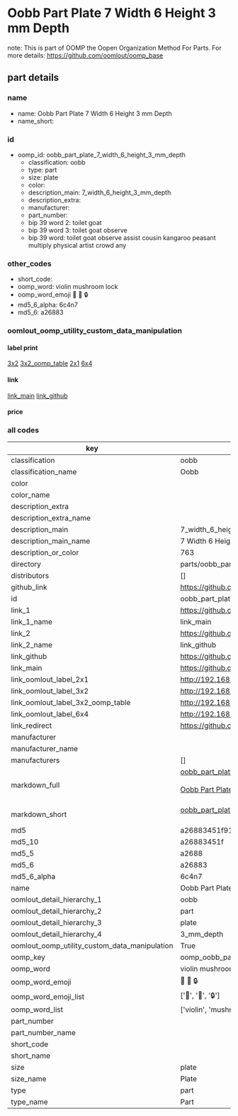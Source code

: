 # Oobb Part Plate 7 Width 6 Height 3 mm Depth  

note: This is part of OOMP the Oopen Organization Method For Parts. For more details: https://github.com/oomlout/oomp_base

##  part details
  







### name
* name: Oobb Part Plate 7 Width 6 Height 3 mm Depth
* name_short: 
### id
* oomp_id: oobb_part_plate_7_width_6_height_3_mm_depth
  * classification: oobb
  * type: part
  * size: plate
  * color: 
  * description_main: 7_width_6_height_3_mm_depth
  * description_extra: 
  * manufacturer: 
  * part_number: 
  * bip 39 word 2: toilet goat
  * bip 39 word 3: toilet goat observe
  * bip 39 word: toilet goat observe assist cousin kangaroo peasant multiply physical artist crowd any

### other_codes
* short_code: 
* oomp_word: violin mushroom lock
* oomp_word_emoji :violin: :mushroom: :lock:
* md5_6_alpha: 6c4n7
* md5_6: a26883






### oomlout_oomp_utility_custom_data_manipulation
#### label print
[3x2](http://192.168.1.245:1112/?label=oomp%206c4n7)
[3x2_oomp_table](http://192.168.1.108:1112/?label=oomp%206c4n7)
[2x1](http://192.168.1.242:1112/?label=oomp%206c4n7)
[6x4](http://192.168.1.55:1112/?label=oomp%206c4n7)    

#### link

[link_main](https://github.com/oomlout/oomlout_oomp_version_1_messy/tree/main/parts/oobb_part_plate_7_width_6_height_3_mm_depth) [link_github](https://github.com/oomlout/oomlout_oomp_version_1_messy/tree/main/parts/oobb_part_plate_7_width_6_height_3_mm_depth)                             

#### price







### all codes 
| key | value |  
| --- | --- |  
| classification | oobb |  
| classification_name | Oobb |  
| color |  |  
| color_name |  |  
| description_extra |  |  
| description_extra_name |  |  
| description_main | 7_width_6_height_3_mm_depth |  
| description_main_name | 7 Width 6 Height 3 mm Depth |  
| description_or_color | 763 |  
| directory | parts/oobb_part_plate_7_width_6_height_3_mm_depth |  
| distributors | [] |  
| github_link | https://github.com/oomlout/oomlout_oomp_part_src/tree/main/parts/oobb_part_plate_7_width_6_height_3_mm_depth |  
| id | oobb_part_plate_7_width_6_height_3_mm_depth |  
| link_1 | https://github.com/oomlout/oomlout_oomp_version_1_messy/tree/main/parts/oobb_part_plate_7_width_6_height_3_mm_depth |  
| link_1_name | link_main |  
| link_2 | https://github.com/oomlout/oomlout_oomp_version_1_messy/tree/main/parts/oobb_part_plate_7_width_6_height_3_mm_depth |  
| link_2_name | link_github |  
| link_github | https://github.com/oomlout/oomlout_oomp_version_1_messy/tree/main/parts/oobb_part_plate_7_width_6_height_3_mm_depth |  
| link_main | https://github.com/oomlout/oomlout_oomp_version_1_messy/tree/main/parts/oobb_part_plate_7_width_6_height_3_mm_depth |  
| link_oomlout_label_2x1 | http://192.168.1.242:1112/?label=oomp%206c4n7 |  
| link_oomlout_label_3x2 | http://192.168.1.245:1112/?label=oomp%206c4n7 |  
| link_oomlout_label_3x2_oomp_table | http://192.168.1.108:1112/?label=oomp%206c4n7 |  
| link_oomlout_label_6x4 | http://192.168.1.55:1112/?label=oomp%206c4n7 |  
| link_redirect | https://github.com/oomlout/oomlout_oomp_version_1_messy/tree/main/parts/oobb_part_plate_7_width_6_height_3_mm_depth |  
| manufacturer |  |  
| manufacturer_name |  |  
| manufacturers | [] |  
| markdown_full | [oobb_part_plate_7_width_6_height_3_mm_depth](none)<br>[](none)<br>[Oobb Part Plate 7 Width 6 Height 3 Mm Depth](none)<br><br> |  
| markdown_short | [oobb_part_plate_7_width_6_height_3_mm_depth](none)<br><br> |  
| md5 | a26883451f917445e618b0dd30d9071e |  
| md5_10 | a26883451f |  
| md5_5 | a2688 |  
| md5_6 | a26883 |  
| md5_6_alpha | 6c4n7 |  
| name | Oobb Part Plate 7 Width 6 Height 3 mm Depth |  
| oomlout_detail_hierarchy_1 | oobb |  
| oomlout_detail_hierarchy_2 | part |  
| oomlout_detail_hierarchy_3 | plate |  
| oomlout_detail_hierarchy_4 | 3_mm_depth |  
| oomlout_oomp_utility_custom_data_manipulation | True |  
| oomp_key | oomp_oobb_part_plate_7_width_6_height_3_mm_depth |  
| oomp_word | violin mushroom lock |  
| oomp_word_emoji | :violin: :mushroom: :lock: |  
| oomp_word_emoji_list | [':violin:', ':mushroom:', ':lock:'] |  
| oomp_word_list | ['violin', 'mushroom', 'lock'] |  
| part_number |  |  
| part_number_name |  |  
| short_code |  |  
| short_name |  |  
| size | plate |  
| size_name | Plate |  
| type | part |  
| type_name | Part |  
